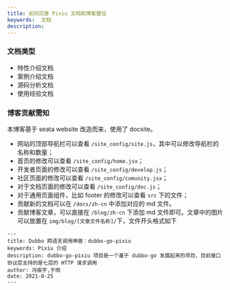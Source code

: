 ```yaml
---
title: 如何完善 Pixiu 文档和博客建设
keywords:  文档
description: 
---
```


### 文档类型

- 特性介绍文档
- 案例介绍文档
- 源码分析文档
- 使用经验文档

### 博客贡献需知

本博客基于 seata website 改造而来，使用了 docsite。

- 网站的顶部导航栏可以查看 `/site_config/site.js`，其中可以修改导航栏的名称和数量；
- 首页的修改可以查看 `/site_config/home.jsx`；
- 开发者页面的修改可以查看 `/site_config/develop.js`；
- 社区页面的修改可以查看 `/site_config/comunity.jsx`；
- 对于文档页面的修改可以查看 `/site_config/doc.js`；
- 对于通用页面组件，比如 footer 的修改可以查看 `src` 下的文件；
- 贡献新的文档可以在 `/docs/zh-cn` 中添加对应的 md 文件。
- 贡献博客文章，可以直接在 `/blog/zh-cn` 下添加 md 文件即可。文章中的图片可以放置在 `img/blog/[文章文件名称]/`下，文件开头格式如下


```
---
title: Dubbo 跨语言调用神兽：dubbo-go-pixiu
keywords: Pixiu 介绍
description: dubbo-go-pixiu 项目是一个基于 dubbo-go 发展起来的项目，目前接口协议层支持的是七层的 HTTP 请求调用
author: 冯振宇,于雨
date: 2021-8-25
---
```
